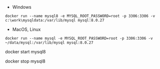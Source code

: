 * Windows

```
docker run --name mysql8 -e MYSQL_ROOT_PASSWORD=root -p 3306:3306 -v c:\work\mysqldata:/var/lib/mysql mysql:8.0.27
```

* MacOS, Linux
```
docker run --name mysql -e MYSQL_ROOT_PASSWORD=root -p 3306:3306 -v ~/data/mysql:/var/lib/mysql mysql:8.0.27
```


docker start mysql8

docker stop mysql8
